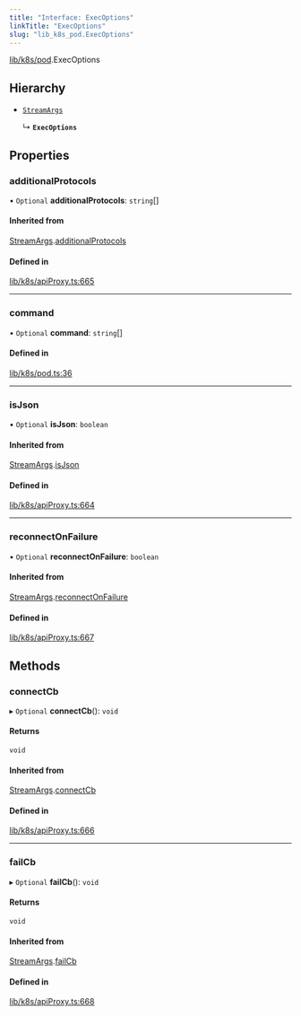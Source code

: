 ```yaml
---
title: "Interface: ExecOptions"
linkTitle: "ExecOptions"
slug: "lib_k8s_pod.ExecOptions"
---
```


[lib/k8s/pod](../modules/lib_k8s_pod.md).ExecOptions

## Hierarchy

- [`StreamArgs`](lib_k8s_apiProxy.StreamArgs.md)

  ↳ **`ExecOptions`**

## Properties

### additionalProtocols

• `Optional` **additionalProtocols**: `string`[]

#### Inherited from

[StreamArgs](lib_k8s_apiProxy.StreamArgs.md).[additionalProtocols](lib_k8s_apiProxy.StreamArgs.md#additionalprotocols)

#### Defined in

[lib/k8s/apiProxy.ts:665](https://github.com/headlamp-k8s/headlamp/blob/1093c364/frontend/src/lib/k8s/apiProxy.ts#L665)

___

### command

• `Optional` **command**: `string`[]

#### Defined in

[lib/k8s/pod.ts:36](https://github.com/headlamp-k8s/headlamp/blob/1093c364/frontend/src/lib/k8s/pod.ts#L36)

___

### isJson

• `Optional` **isJson**: `boolean`

#### Inherited from

[StreamArgs](lib_k8s_apiProxy.StreamArgs.md).[isJson](lib_k8s_apiProxy.StreamArgs.md#isjson)

#### Defined in

[lib/k8s/apiProxy.ts:664](https://github.com/headlamp-k8s/headlamp/blob/1093c364/frontend/src/lib/k8s/apiProxy.ts#L664)

___

### reconnectOnFailure

• `Optional` **reconnectOnFailure**: `boolean`

#### Inherited from

[StreamArgs](lib_k8s_apiProxy.StreamArgs.md).[reconnectOnFailure](lib_k8s_apiProxy.StreamArgs.md#reconnectonfailure)

#### Defined in

[lib/k8s/apiProxy.ts:667](https://github.com/headlamp-k8s/headlamp/blob/1093c364/frontend/src/lib/k8s/apiProxy.ts#L667)

## Methods

### connectCb

▸ `Optional` **connectCb**(): `void`

#### Returns

`void`

#### Inherited from

[StreamArgs](lib_k8s_apiProxy.StreamArgs.md).[connectCb](lib_k8s_apiProxy.StreamArgs.md#connectcb)

#### Defined in

[lib/k8s/apiProxy.ts:666](https://github.com/headlamp-k8s/headlamp/blob/1093c364/frontend/src/lib/k8s/apiProxy.ts#L666)

___

### failCb

▸ `Optional` **failCb**(): `void`

#### Returns

`void`

#### Inherited from

[StreamArgs](lib_k8s_apiProxy.StreamArgs.md).[failCb](lib_k8s_apiProxy.StreamArgs.md#failcb)

#### Defined in

[lib/k8s/apiProxy.ts:668](https://github.com/headlamp-k8s/headlamp/blob/1093c364/frontend/src/lib/k8s/apiProxy.ts#L668)
